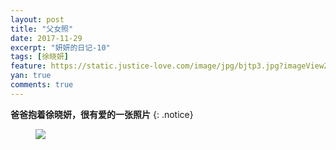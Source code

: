 ```yaml
---
layout: post
title: "父女照"
date: 2017-11-29
excerpt: "妍妍的日记-10"
tags: [徐晓妍]
feature: https://static.justice-love.com/image/jpg/bjtp3.jpg?imageView2/1/w/1200/h/500
yan: true
comments: true
---
```


**爸爸抱着徐晓妍，很有爱的一张照片**
{: .notice}
<figure>
    <a href="{{ site.staticUrl }}/yanyan/image/bababao.jpg"><img src="{{ site.staticUrl }}/yanyan/image/bababao.jpg" /></a>
</figure>